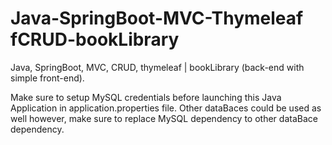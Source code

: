 # Java-SpringBoot-MVC-Thymeleaf fCRUD-bookLibrary

Java, SpringBoot, MVC, CRUD, thymeleaf | bookLibrary (back-end with simple front-end).

Make sure to setup MySQL credentials before launching this Java Application in application.properties file.
Other dataBaces could be used as well however, make sure to replace MySQL dependency to other dataBace dependency. 
